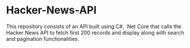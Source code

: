# Hacker-News-API
This repository consists of an API built using C#, .Net Core that calls the Hacker News API to fetch first 200 records and display along with search and pagination functionalities.
